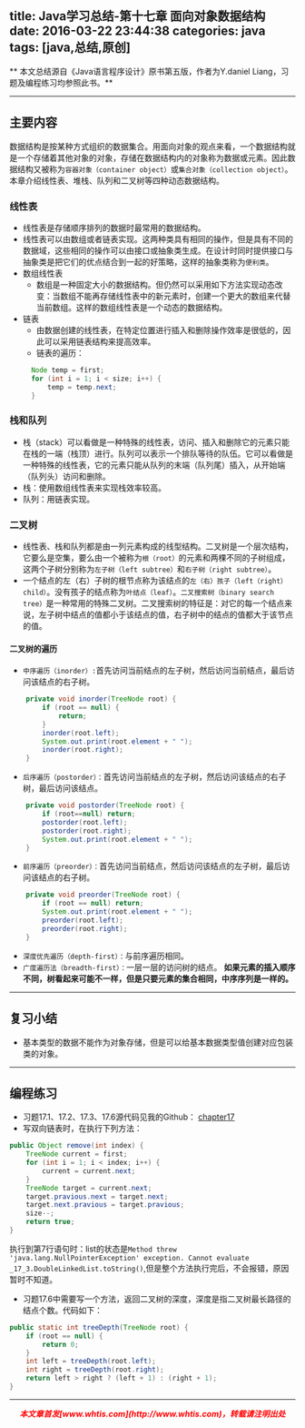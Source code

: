 title: Java学习总结-第十七章 面向对象数据结构
date: 2016-03-22 23:44:38
categories: java
tags: [java,总结,原创]
---

** 本文总结源自《Java语言程序设计》原书第五版，作者为Y.daniel Liang，习题及编程练习均参照此书。**

---

## 主要内容

数据结构是按某种方式组织的数据集合。用面向对象的观点来看，一个数据结构就是一个存储着其他对象的对象，存储在数据结构内的对象称为数据或元素。因此数据结构又被称为`容器对象（container object）`或`集合对象（collection object）`。
本章介绍线性表、堆栈、队列和二叉树等四种动态数据结构。

### 线性表
- 线性表是存储顺序排列的数据时最常用的数据结构。
- 线性表可以由数组或者链表实现。这两种类具有相同的操作，但是具有不同的数据域，这些相同的操作可以由接口或抽象类生成。在设计时同时提供接口与抽象类是把它们的优点结合到一起的好策略，这样的抽象类称为`便利类`。
- 数组线性表
  + 数组是一种固定大小的数据结构。但仍然可以采用如下方法实现动态改变：当数组不能再存储线性表中的新元素时，创建一个更大的数组来代替当前数组。这样的数组线性表是一个动态的数据结构。
- 链表
  + 由数据创建的线性表，在特定位置进行插入和删除操作效率是很低的，因此可以采用链表结构来提高效率。
  + 链表的遍历：
  ```java
  	Node temp = first;
    for (int i = 1; i < size; i++) {
        temp = temp.next;
    }
  ```

### 栈和队列
- 栈（stack）可以看做是一种特殊的线性表，访问、插入和删除它的元素只能在栈的一端（栈顶）进行。队列可以表示一个排队等待的队伍。它可以看做是一种特殊的线性表，它的元素只能从队列的末端（队列尾）插入，从开始端（队列头）访问和删除。
- 栈：使用数组线性表来实现栈效率较高。
- 队列：用链表实现。

### 二叉树
- 线性表、栈和队列都是由一列元素构成的线型结构。二叉树是一个层次结构，它要么是空集，要么由一个被称为`根（root）`的元素和两棵不同的子树组成，这两个子树分别称为`左子树（left subtree）`和`右子树（right subtree）`。
- 一个结点的左（右）子树的根节点称为该结点的`左（右）孩子（left（right）child）`。没有孩子的结点称为`叶结点（leaf）`。`二叉搜索树（binary search tree）`是一种常用的特殊二叉树。二叉搜索树的特征是：对它的每一个结点来说，左子树中结点的值都小于该结点的值，右子树中的结点的值都大于该节点的值。

#### 二叉树的遍历
- `中序遍历（inorder）:`首先访问当前结点的左子树，然后访问当前结点，最后访问该结点的右子树。
```java
	private void inorder(TreeNode root) {
        if (root == null) {
            return;
        }
        inorder(root.left);
        System.out.print(root.element + " ");
        inorder(root.right);
    }
```
- `后序遍历（postorder）：`首先访问当前结点的左子树，然后访问该结点的右子树，最后访问该结点。
```java
	private void postorder(TreeNode root) {
        if (root==null) return;
        postorder(root.left);
        postorder(root.right);
        System.out.print(root.element + " ");
    }
```
- `前序遍历（preorder）：`首先访问当前结点，然后访问该结点的左子树，最后访问该结点的右子树。
```java
	private void preorder(TreeNode root) {
        if (root == null) return;
        System.out.print(root.element + " ");
        preorder(root.left);
        preorder(root.right);
    }
```
- `深度优先遍历（depth-first）：`与前序遍历相同。
- `广度遍历法（breadth-first）：`一层一层的访问树的结点。
**如果元素的插入顺序不同，树看起来可能不一样，但是只要元素的集合相同，中序序列是一样的。**



---

## 复习小结
- 基本类型的数据不能作为对象存储，但是可以给基本数据类型值创建对应包装类的对象。

---

## 编程练习
- 习题17.1、17.2、17.3、17.6源代码见我的Github： [chapter17](https://github.com/whtis/Java-Exercises/tree/master/chapter17/src)
- 写双向链表时，在执行下列方法：
```java
public Object remove(int index) {
    TreeNode current = first;
    for (int i = 1; i < index; i++) {
        current = current.next;
    }
    TreeNode target = current.next;
    target.pravious.next = target.next;
    target.next.pravious = target.pravious;
    size--;
    return true;
}
```
执行到第7行语句时：list的状态是`Method threw 'java.lang.NullPointerException' exception. Cannot evaluate _17_3.DoubleLinkedList.toString()`,但是整个方法执行完后，不会报错，原因暂时不知道。
- 习题17.6中需要写一个方法，返回二叉树的深度，深度是指二叉树最长路径的结点个数。代码如下：
```java
public static int treeDepth(TreeNode root) {
    if (root == null) {
        return 0;
    }
    int left = treeDepth(root.left);
    int right = treeDepth(root.right);
    return left > right ? (left + 1) : (right + 1);
}
```

---
<div align="center" style="color:red;width=80px;height:90px;" onmouseout="this.style.border='1px solid blue'" onmouseover="this.style.border='none'">
<p style="font-weight:bold;font-style:italic;">本文章首发[www.whtis.com](http://www.whtis.com)，转载请注明出处</p>
</div>